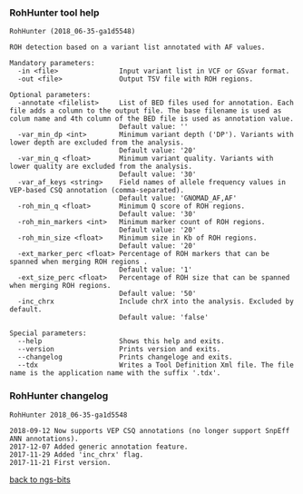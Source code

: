 ### RohHunter tool help
	RohHunter (2018_06-35-ga1d5548)
	
	ROH detection based on a variant list annotated with AF values.
	
	Mandatory parameters:
	  -in <file>               Input variant list in VCF or GSvar format.
	  -out <file>              Output TSV file with ROH regions.
	
	Optional parameters:
	  -annotate <filelist>     List of BED files used for annotation. Each file adds a column to the output file. The base filename is used as colum name and 4th column of the BED file is used as annotation value.
	                           Default value: ''
	  -var_min_dp <int>        Minimum variant depth ('DP'). Variants with lower depth are excluded from the analysis.
	                           Default value: '20'
	  -var_min_q <float>       Minimum variant quality. Variants with lower quality are excluded from the analysis.
	                           Default value: '30'
	  -var_af_keys <string>    Field names of allele frequency values in VEP-based CSQ annotation (comma-separated).
	                           Default value: 'GNOMAD_AF,AF'
	  -roh_min_q <float>       Minimum Q score of ROH regions.
	                           Default value: '30'
	  -roh_min_markers <int>   Minimum marker count of ROH regions.
	                           Default value: '20'
	  -roh_min_size <float>    Minimum size in Kb of ROH regions.
	                           Default value: '20'
	  -ext_marker_perc <float> Percentage of ROH markers that can be spanned when merging ROH regions .
	                           Default value: '1'
	  -ext_size_perc <float>   Percentage of ROH size that can be spanned when merging ROH regions.
	                           Default value: '50'
	  -inc_chrx                Include chrX into the analysis. Excluded by default.
	                           Default value: 'false'
	
	Special parameters:
	  --help                   Shows this help and exits.
	  --version                Prints version and exits.
	  --changelog              Prints changeloge and exits.
	  --tdx                    Writes a Tool Definition Xml file. The file name is the application name with the suffix '.tdx'.
	
### RohHunter changelog
	RohHunter 2018_06-35-ga1d5548
	
	2018-09-12 Now supports VEP CSQ annotations (no longer support SnpEff ANN annotations).
	2017-12-07 Added generic annotation feature.
	2017-11-29 Added 'inc_chrx' flag.
	2017-11-21 First version.
[back to ngs-bits](https://github.com/imgag/ngs-bits)